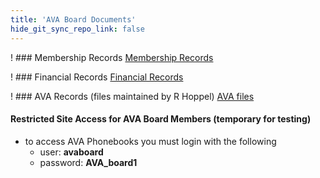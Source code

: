 ```yaml
---
title: 'AVA Board Documents'
hide_git_sync_repo_link: false
---
```


! ### Membership Records
[Membership Records](https://1drv.ms/x/s!AmlRt1Ah7vyImdlUI9BtewibXOphoA)

! ### Financial Records
[Financial Records](https://1drv.ms/x/s!AmlRt1Ah7vyImdlQk0Ymc1hYJzXoWA)

! ### AVA Records (files maintained by R Hoppel)
[AVA files](https://files.hoppel.us/arborvista/)

#### Restricted Site Access for AVA Board Members (temporary for testing)
- to access AVA Phonebooks you must login with the following
  - user: **avaboard**
  - password: **AVA_board1**
  